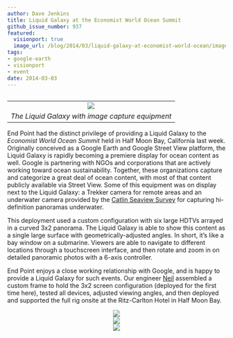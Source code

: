 ```yaml
---
author: Dave Jenkins
title: Liquid Galaxy at the Economist World Ocean Summit
github_issue_number: 937
featured:
  visionport: true
  image_url: /blog/2014/03/liquid-galaxy-at-economist-world-ocean/image-0-big.jpeg
tags:
- google-earth
- visionport
- event
date: 2014-03-03
---
```


<table cellpadding="0" cellspacing="0" class="tr-caption-container" style="float: right; margin-left: 1em; text-align: right;"><tbody>
<tr><td style="text-align: center;"><a href="/blog/2014/03/liquid-galaxy-at-economist-world-ocean/image-0-big.jpeg" imageanchor="1" style="clear: right; margin-bottom: 1em; margin-left: auto; margin-right: auto;"><img border="0" src="/blog/2014/03/liquid-galaxy-at-economist-world-ocean/image-0.jpeg"/></a></td></tr>
<tr><td class="tr-caption" style="text-align: center;"><i>The Liquid Galaxy with image capture equipment</i></td></tr>
</tbody></table>

End Point had the distinct privilege of providing a Liquid Galaxy to the *Economist World Ocean Summit* held in Half Moon Bay, California last week. Originally conceived as a Google Earth and Google Street View platform, the Liquid Galaxy is rapidly becoming a premiere display for ocean content as well. Google is partnering with NGOs and corporations that are actively working toward ocean sustainability. Together, these organizations capture and categorize a great deal of ocean content, with most of that content publicly available via Street View. Some of this equipment was on display next to the Liquid Galaxy: a Trekker camera for remote areas and an underwater camera provided by the [Catlin Seaview Survey](http://catlinseaviewsurvey.com/) for capturing hi-definition panoramas underwater.

This deployment used a custom configuration with six large HDTVs arrayed in a curved 3x2 panorama. The Liquid Galaxy is able to show this content as a single large surface with geometrically-adjusted angles. In short, it’s like a bay window on a submarine. Viewers are able to navigate to different locations through a touchscreen interface, and then rotate and zoom in on detailed panoramic photos with a 6-axis controller.

End Point enjoys a close working relationship with Google, and is happy to provide a Liquid Galaxy for such events. Our engineer [Neil](/team/neil-elliott/) assembled a custom frame to hold the 3x2 screen configuration (deployed for the first time here), tested all devices, adjusted viewing angles, and then deployed and supported the full rig onsite at the Ritz-Carlton Hotel in Half Moon Bay.

<div class="separator" style="clear: both; text-align: center;">
<a href="/blog/2014/03/liquid-galaxy-at-economist-world-ocean/image-1-big.jpeg" imageanchor="1" style="margin-left: 1em; margin-right: 1em;"><img border="0" src="/blog/2014/03/liquid-galaxy-at-economist-world-ocean/image-1.jpeg"/></a></div>

<div class="separator" style="clear: both; text-align: center;">
<a href="/blog/2014/03/liquid-galaxy-at-economist-world-ocean/image-2-big.jpeg" imageanchor="1" style="margin-left: 1em; margin-right: 1em;"><img border="0" src="/blog/2014/03/liquid-galaxy-at-economist-world-ocean/image-2.jpeg"/></a></div>

<div class="separator" style="clear: both; text-align: center;">
<a href="/blog/2014/03/liquid-galaxy-at-economist-world-ocean/image-3-big.jpeg" imageanchor="1" style="margin-left: 1em; margin-right: 1em;"><img border="0" src="/blog/2014/03/liquid-galaxy-at-economist-world-ocean/image-3.jpeg"/></a></div>
